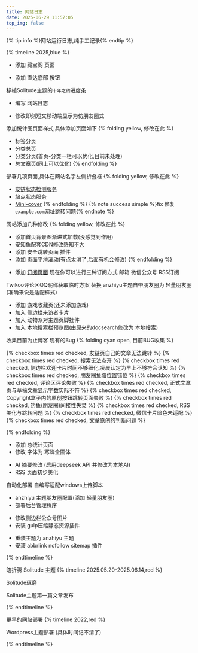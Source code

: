 ```yaml
---
title: 网站日志
date: 2025-06-29 11:57:05
top_img: false
---
```


{% tip info %}网站运行日志,纯手工记录{% endtip %}

{% timeline 2025,blue %}

<!-- timeline 07-01-->

- 添加 藏宝阁 页面

- 添加 直达底部 按钮

<!-- endtimeline -->

<!-- timeline 06-30-->

移植Solitude主题的`十年之约`进度条

<!-- endtimeline -->

<!-- timeline 06-29 -->

- 编写 网站日志

- 修改即刻短文移动端显示为仿朋友圈式

<!-- endtimeline -->

<!-- timeline 06-28 -->
添加统计图页面样式,具体添加页面如下
{% folding yellow, 修改在此 %}

- 标签分页
- 分类总页
- 分类分页(首页-分类一栏可以优化,目前未处理)
- 总文章页(同上可以优化)
{% endfolding %}
<!-- endtimeline -->

<!-- timeline 06-27 -->
部署几项页面,具体在网站名字左侧折叠框
{% folding yellow, 修改在此 %}

- [友链状态检测服务](fca.gbfun.cc)
- [站点状态服务](status.gbfun.cc)
- [Mini-cover](cover.gbfun.cc)
{% endfolding %}
{% note success simple %}fix 修复`example.com`网址跳转问题{% endnote %}
<!-- endtimeline -->

<!-- timeline 06-26 -->
网站添加几种修改
{% folding yellow, 修改在此 %}

- 添加首页背景图渐进式加载(没感觉到作用)
- 安知鱼配套CDN修改[感知不大](后编写的日志,已经忘记添加项)
- 添加 安全跳转页面 插件
- 添加 页面平滑滚动(有点太滑了,后面有机会修改)
{% endfolding %}
<!-- endtimeline -->

<!-- timeline 06-25 -->

- 添加 [订阅页面](/subscribe)
  现在你可以进行三种订阅方式 邮箱 微信公众号 RSS订阅
  <!-- endtimeline -->

<!-- timeline 06-24 -->
Twikoo评论区QQ昵称获取临时方案
替换 anzhiyu主题自带朋友圈为 轻量朋友圈(准确来说是适配样式)
<!-- endtimeline -->

<!-- timeline 06-23 -->
 - 添加 游戏收藏页(还未添加游戏)
 - 加入 侧边栏来访者卡片 
 - 加入 动物派对主题页脚挂件
 - 加入 本地搜索栏预览图(由原来的docsearch修改为 本地搜索)
 <!-- endtimeline -->

 <!-- timeline 06-22 -->
收集目前为止博客 现有的Bug
{% folding cyan open, 目前BUG收集 %}

{% checkbox times red checked,  友链页自己的文章无法跳转 %}
{% checkbox times red checked,  搜索无法点开 %}
{% checkbox times red checked,  侧边栏欢迎卡片时间不够细化,凌晨认定为早上不够符合认知  %}
{% checkbox times red checked,  朋友圈鱼塘位置错位 %}
{% checkbox times red checked,  评论区评论失败 %}
{% checkbox times red checked,  正式文章页与草稿文章显示字数实际不符 %}
{% checkbox times red checked,  Copyright盒子内的原创按钮跳转页面失败 %}
{% checkbox times red checked,  钓鱼(朋友圈)间接性失灵 %}
{% checkbox times red checked,  RSS美化与跳转问题 %}
{% checkbox times red checked,  微信卡片暗色未适配 %}
{% checkbox times red checked,  文章原创的判断问题 %}

{% endfolding %}
<!-- endtimeline -->

<!-- timeline 06-21 -->
 - 添加 总统计页面
 - 修改 字体为 寒蝉全圆体
<!-- endtimeline -->

<!-- timeline 06-20 -->
 - AI 摘要修改 (启用deepseek API 并修改为本地AI)
 - RSS 页面初步美化
<!-- endtimeline -->

<!-- timeline 06-19 -->
自动化部署
自编写适配windows上传脚本
<!-- endtimeline -->

<!-- timeline 06-18 -->
 - anzhiyu 主题朋友圈配置(添加 轻量朋友圈)
 - 部署后台管理程序
<!-- endtimeline -->

<!-- timeline 06-17 -->
- 修改侧边栏公众号图片
- 安装 gulp压缩静态资源插件
<!-- endtimeline -->

<!-- timeline 06-16 -->
 - 重装主题为 anzhiyu 主题
 - 安装 abbrlink nofollow sitemap 插件
<!-- endtimeline -->
{% endtimeline %}

瞎折腾 Solitude 主题
{% timeline 2025.05.20-2025.06.14,red %}
<!-- timeline -->
Solitude琢磨
<!-- endtimeline -->

<!-- timeline 05-20 -->
Solitude主题第一篇文章发布
<!-- endtimeline -->
{% endtimeline %}

更早的网站部署
{% timeline 2022,red %}
<!-- timeline -->
Wordpress主题部署
(具体时间记不清了)
<!-- endtimeline -->
{% endtimeline %}
